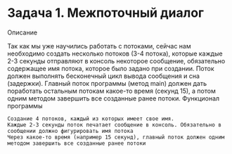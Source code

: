 # Задача 1. Межпоточный диалог
Описание

Так как мы уже научились работать с потоками, сейчас нам необходимо создать несколько потоков (3-4 потока), которые каждые 2-3 секунды отправляют в консоль некоторое сообщение, обязательно содержащее имя потока, которое было задано при создании. Поток должен выполнять бесконечный цикл вывода сообщения и сна (задержки). Главный поток программы (метод main) должен дать поработать остальным потокам какое-то время (секунд 15), а потом одним методом завершить все созданные ранее потоки.
Функционал программы

    Создание 4 потоков, каждый из которых имеет свое имя.
    Каждые 2-3 секунды поток печатает сообщение в консоль. Обязательно в сообщении должно фигурировать имя потока
    Через какое-то время (например 15 секунд), главный поток должен одним методом завершить все созданные ранее потоки

